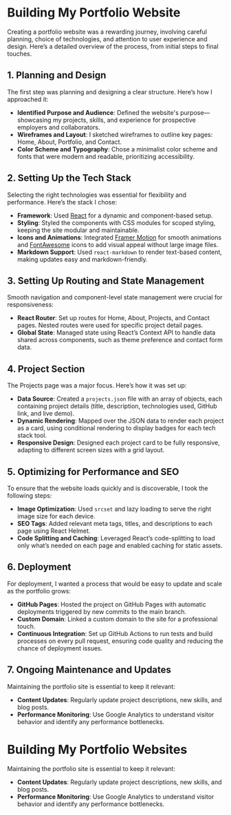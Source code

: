# Building My Portfolio Website

Creating a portfolio website was a rewarding journey, involving careful planning, choice of technologies, and attention to user experience and design. Here’s a detailed overview of the process, from initial steps to final touches.

## 1. **Planning and Design**

The first step was planning and designing a clear structure. Here’s how I approached it:

- **Identified Purpose and Audience**: Defined the website's purpose—showcasing my projects, skills, and experience for prospective employers and collaborators.
- **Wireframes and Layout**: I sketched wireframes to outline key pages: Home, About, Portfolio, and Contact.
- **Color Scheme and Typography**: Chose a minimalist color scheme and fonts that were modern and readable, prioritizing accessibility.

## 2. **Setting Up the Tech Stack**

Selecting the right technologies was essential for flexibility and performance. Here’s the stack I chose:

- **Framework**: Used [React](https://reactjs.org/) for a dynamic and component-based setup.
- **Styling**: Styled the components with CSS modules for scoped styling, keeping the site modular and maintainable.
- **Icons and Animations**: Integrated [Framer Motion](https://www.framer.com/motion/) for smooth animations and [FontAwesome](https://fontawesome.com/) icons to add visual appeal without large image files.
- **Markdown Support**: Used `react-markdown` to render text-based content, making updates easy and markdown-friendly.

## 3. **Setting Up Routing and State Management**

Smooth navigation and component-level state management were crucial for responsiveness:

- **React Router**: Set up routes for Home, About, Projects, and Contact pages. Nested routes were used for specific project detail pages.
- **Global State**: Managed state using React’s Context API to handle data shared across components, such as theme preference and contact form data.

## 4. **Project Section**

The Projects page was a major focus. Here’s how it was set up:

- **Data Source**: Created a `projects.json` file with an array of objects, each containing project details (title, description, technologies used, GitHub link, and live demo).
- **Dynamic Rendering**: Mapped over the JSON data to render each project as a card, using conditional rendering to display badges for each tech stack tool.
- **Responsive Design**: Designed each project card to be fully responsive, adapting to different screen sizes with a grid layout.

## 5. **Optimizing for Performance and SEO**

To ensure that the website loads quickly and is discoverable, I took the following steps:

- **Image Optimization**: Used `srcset` and lazy loading to serve the right image size for each device.
- **SEO Tags**: Added relevant meta tags, titles, and descriptions to each page using React Helmet.
- **Code Splitting and Caching**: Leveraged React’s code-splitting to load only what’s needed on each page and enabled caching for static assets.

## 6. **Deployment**

For deployment, I wanted a process that would be easy to update and scale as the portfolio grows:

- **GitHub Pages**: Hosted the project on GitHub Pages with automatic deployments triggered by new commits to the main branch.
- **Custom Domain**: Linked a custom domain to the site for a professional touch.
- **Continuous Integration**: Set up GitHub Actions to run tests and build processes on every pull request, ensuring code quality and reducing the chance of deployment issues.

## 7. **Ongoing Maintenance and Updates**

Maintaining the portfolio site is essential to keep it relevant:

- **Content Updates**: Regularly update project descriptions, new skills, and blog posts.
- **Performance Monitoring**: Use Google Analytics to understand visitor behavior and identify any performance bottlenecks.

# Building My Portfolio Websites

Maintaining the portfolio site is essential to keep it relevant:

- **Content Updates**: Regularly update project descriptions, new skills, and blog posts.
- **Performance Monitoring**: Use Google Analytics to understand visitor behavior and identify any performance bottlenecks.
